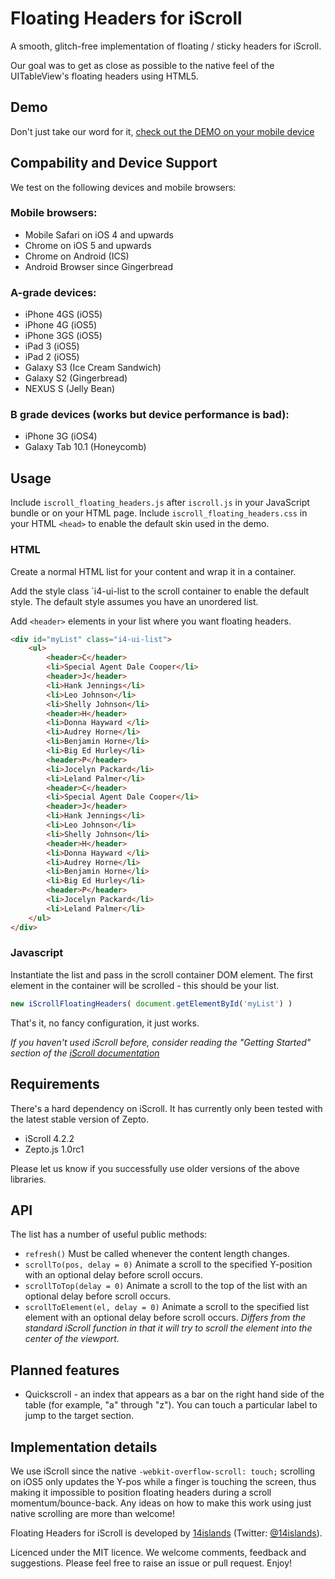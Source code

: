 # Floating Headers for iScroll

A smooth, glitch-free implementation of floating / sticky headers for iScroll. 

Our goal was to get as close as possible to the native feel of the UITableView's floating headers using HTML5.


## Demo
Don't just take our word for it, [check out the DEMO on your mobile device](http://jsbin.com/iscroll-floating-headers/14)


## Compability and Device Support
We test on the following devices and mobile browsers:

### Mobile browsers:
 * Mobile Safari on iOS 4 and upwards
 * Chrome on iOS 5 and upwards
 * Chrome on Android (ICS)
 * Android Browser since Gingerbread

### A-grade devices:
 * iPhone 4GS (iOS5)
 * iPhone 4G  (iOS5)
 * iPhone 3GS (iOS5)
 * iPad 3     (iOS5)
 * iPad 2     (iOS5)
 * Galaxy S3  (Ice Cream Sandwich)
 * Galaxy S2  (Gingerbread)
 * NEXUS S    (Jelly Bean)

### B grade devices (works but device performance is bad):
 * iPhone 3G       (iOS4)
 * Galaxy Tab 10.1 (Honeycomb)


## Usage
Include `iscroll_floating_headers.js` after `iscroll.js` in your JavaScript bundle or on your HTML page.
Include `iscroll_floating_headers.css` in your HTML `<head>` to enable the default skin used in the demo.

### HTML
Create a normal HTML list for your content and wrap it in a container. 

Add the style class `i4-ui-list to the scroll container to enable the default style. The default style assumes you have an unordered list.

Add `<header>` elements in your list where you want floating headers.

```html
<div id="myList" class="i4-ui-list">
	<ul>
		<header>C</header>
		<li>Special Agent Dale Cooper</li>
		<header>J</header>
		<li>Hank Jennings</li>
		<li>Leo Johnson</li>
		<li>Shelly Johnson</li>
		<header>H</header>
		<li>Donna Hayward </li>
		<li>Audrey Horne</li>
		<li>Benjamin Horne</li>
		<li>Big Ed Hurley</li>
		<header>P</header>
		<li>Jocelyn Packard</li>
		<li>Leland Palmer</li>
		<header>C</header>
		<li>Special Agent Dale Cooper</li>
		<header>J</header>
		<li>Hank Jennings</li>
		<li>Leo Johnson</li>
		<li>Shelly Johnson</li>
		<header>H</header>
		<li>Donna Hayward </li>
		<li>Audrey Horne</li>
		<li>Benjamin Horne</li>
		<li>Big Ed Hurley</li>
		<header>P</header>
		<li>Jocelyn Packard</li>
		<li>Leland Palmer</li>
	</ul>
</div>
```

### Javascript
Instantiate the list and pass in the scroll container DOM element. The first element in the container will be scrolled - this should be your list.

```javascript
new iScrollFloatingHeaders( document.getElementById('myList') )
```
That's it, no fancy configuration, it just works. 

_If you haven't used iScroll before, consider reading the "Getting Started" section of the [iScroll documentation](http://cubiq.org/iscroll-4)_


## Requirements
There's a hard dependency on iScroll. It has currently only been tested with the latest stable version of Zepto.
* iScroll 4.2.2
* Zepto.js 1.0rc1

Please let us know if you successfully use older versions of the above libraries.

## API
The list has a number of useful public methods:
* `refresh()`
Must be called whenever the content length changes.
* `scrollTo(pos, delay = 0)`
Animate a scroll to the specified Y-position with an optional delay before scroll occurs.
* `scrollToTop(delay = 0)`
Animate a scroll to the top of the list with an optional delay before scroll occurs.
* `scrollToElement(el, delay = 0)`
Animate a scroll to the specified list element with an optional delay before scroll occurs.
_Differs from the standard iScroll function in that it will try to scroll the element into the center of the viewport._


## Planned features
* Quickscroll - an index that appears as a bar on the right hand side of the table (for example, "a" through "z"). You can touch a particular label to jump to the target section.


## Implementation details
We use iScroll since the native `-webkit-overflow-scroll: touch;` scrolling on iOS5 only updates the Y-pos while a finger is touching the screen, thus making it impossible to position floating headers during a scroll momentum/bounce-back. Any ideas on how to make this work using just native scrolling are more than welcome!

Floating Headers for iScroll is developed by [14islands](http://14islands.com) (Twitter: [@14islands](https://twitter.com/14islands)). 

Licenced under the MIT licence. We welcome comments, feedback and suggestions. Please feel free to raise an issue or pull request. Enjoy!

